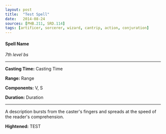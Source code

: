 ```yaml
---
layout: post
title:  "Test Spell"
date:   2014-08-24
sources: [PHB.211, SRD.114]
tags: [artificer, sorcerer, wizard, cantrip, action, conjuration]
---
```


#### Spell Name
*7th level bs*
___
**Casting Time:** Casting Time

**Range:** Range

**Components:** V, S

**Duration:**  Duration
___
A description bursts from the caster's fingers and spreads at the speed of the reader's comprehension.

**Hightened:** TEST
